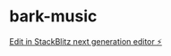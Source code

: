# bark-music

[Edit in StackBlitz next generation editor ⚡️](https://stackblitz.com/~/github.com/Vleoh/bark-music)